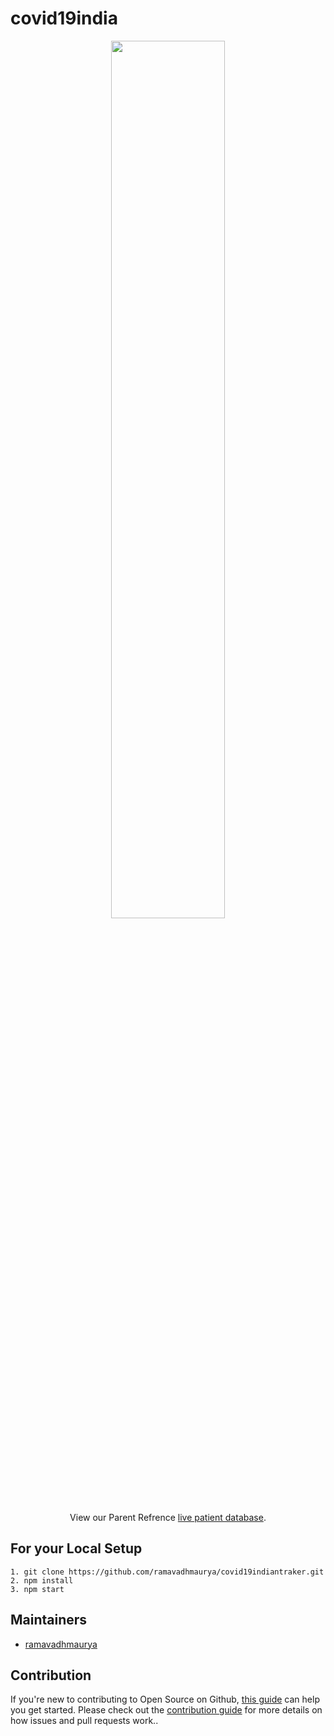 # covid19india

<p align="center">
<img src="https://lh3.googleusercontent.com/c1R9ua5XDaInXNNYEVKs5NzwQ36gYCXi1VJ5kLRxGcDYmyUSJM3dnkzqaPWP_CniaHQbQSr4yQqxmsoEGvGFrWFnBRAVjI4=s2560" width="60%">
</p>

<p align="center">
  View our Parent Refrence <a href="https://bit.ly/patientdb">live patient database</a>.
 </p>

## For your Local Setup

```
1. git clone https://github.com/ramavadhmaurya/covid19indiantraker.git
2. npm install
3. npm start
```

## Maintainers

- [ramavadhmaurya](https://github.com/ramavadhmaurya)

## Contribution

If you're new to contributing to Open Source on Github, [this guide](https://guides.github.com/activities/contributing-to-open-source/) can help you get started. Please check out the [contribution guide](CONTRIBUTING.md) for more details on how issues and pull requests work..
